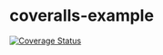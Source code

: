 # coveralls-example

[![Coverage Status](https://coveralls.io/repos/github/alihangokdemir/coveralls-example/badge.svg?branch=main)](https://coveralls.io/github/alihangokdemir/coveralls-example?branch=main)
